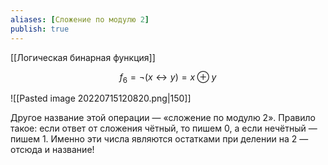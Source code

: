 ```yaml
---
aliases: [Сложение по модулю 2]
publish: true
---
```

[[Логическая бинарная функция]]

$$f_6 =¬(x↔y)=x⊕y$$

![[Pasted image 20220715120820.png|150]]


Другое название этой операции — «сложение по модулю 2». Правило такое: если ответ от сложения чётный, то пишем 0, а если нечётный — пишем 1. Именно эти числа являются остатками при делении на 2 — отсюда и название!